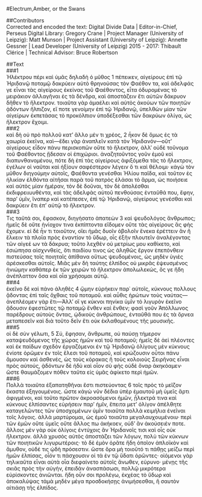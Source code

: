 #Electrum,Amber, or the Swans  

##Contributors  
Corrected and encoded the text: Digital Divide Data | Editor-in-Chief, Perseus Digital Library: Gregory Crane | Project Manager (University of Leipzig): Matt Munson | Project Assistant (University of Leipzig): Annette Gessner | Lead Developer (University of Leipzig) 2015 - 2017: Thibault Clérice | Technical Advisor: Bruce Robertson  

##Text  
###1  
Ἠλέκτρου πέρι καὶ ὑμᾶς δηλαδὴ ὁ μῦθος 1 πέπεικεν, αἰγείρους ἐπὶ τῷ Ἠριδανῷ ποταμῷ δακρύειν αὐτὸ θρηνούσας τὸν Φαέθον τα, καὶ ἀδελφάς γε εἶναι τὰς αἰγείρους ἐκείνας τοῦ Φαέθοντος, εἶτα ὀδυρομένας τὸ μειράκιον ἀλλαγῆναι ἐς τὰ δένδρα, καὶ ἀποστάζειν ἔτι αὐτῶν δάκρυον δῆθεν τὸ ἤλεκτρον. τοιαῦτα γὰρ ἀμαέλει καὶ αὐτὸς ἀκούων τῶν ποιητῶν ᾀδόντων ἤλπιζον, εἴ ποτε γενοίμην ἐπὶ τῷ Ἠριδανῷ, ὑπελθὼν μίαν τῶν αἰγείρων ἐκπετάσας τὸ προκόλπιον ὑποδέξεσθαι τῶν δακρύων ὀλίγα, ὡς ἤλεκτρον ἔχοιμι.  
###2  
καὶ δὴ οὐ πρὸ πολλοῦ κατʼ ἄλλο μέν τι χρέος, 2 ἧκον δὲ ὅμως ἐς τὰ χαωρία ἐκεῖνα, καὶ—ἔδει γὰρ ἀναπλεῖν κατὰ τὸν Ἠριδανόν—οὔτʼ αἰγείρους εἶδον πάνυ περισκοπῶν οὔτε τὸ ἤλεκτρον, ἀλλʼ οὐδὲ τοὔνομα τοῦ Φαέθοντος ᾔδεσαν οἱ ἐπιχώριοι. ἀναζητοῦντος γοῦν ἐμοῦ κοὶ διαπυνθανομένου, πότε δὴ ἐπὶ τὰς αἰγείρους ἀφιξόμεθα τὰς τὸ ἤλεκτρον, ἐγέλων οἱ ναῦται καὶ ἠξίουν σαφέστερον λέγειν ὅ τι καὶ θέλοιμι· κἀγὼ τὸν μῦθον διηγούμην αὐτοῖς, Φαέθοντα γενέσθαι Ἡλίου παῖδα, καὶ τοῦτον ἐς ἡλικίαν ἐλθόντα αἰτῆσαι παρὰ τοῦ πατρὸς ἐλάσαι τὸ ἅρμα, ὡς ποιήσειε καὶ αὐτὸς μίαν ἡμέραν, τὸν δὲ δοῦναι, τὸν δὲ ἀπολέσθαι ἐκδιφρειιυυθέντα, καὶ τὰς ἀδελφὰς αὐτοῦ πενθούσας ἐνταῦθά που, ἔφην, παρʼ ὑμῖν, ἵναπερ καὶ κατέπεσεν, ἐπὶ τῷ Ἠριδανῷ, αἰγείρους γενέσθαι καὶ δακρύειν ἔτι ἐπʼ αὐτῷ τὸ ἤλεκτρον.  
###3  
Τις ταῦτά σοι, ἔφασκον, διηγήσατο ἀπατεὼν 3 καὶ ψευδολόγος ἄνθρωπος; ἡμεῖς δὲ οὔτε ἡνίοχον τινα ἐκπίπτοντα εἴδομεν οὔτε τὰς αἰγείρους ἃς φὴς ἔχομεν. εἰ δὲ ἦν τι τοιοῦτον, οἴει ἡμᾶς δυοῖν ὀβολοῖν ἕνεκα ἐρέττειν ἂν ἢ ἕλκειν τὰ πλοῖα πρὸς ἐναντίον τὸ ὕδωρ, οἷς ἐξῆν πλουτεῖν ἀναλέγοντας τῶν αἰγεέ ων τὰ δάκρυα; τοῦτο λεχθὲν οὐ μετρίως μου καθίκετο, καὶ ἐσιώπησα αἰσχννθείς, ὅτι παιδίου τινος ὡς ἀληθῶς ἔργον ἐπεπόνθειν πιστεύσας τοῖς ποιηταῖς ἀπίθανα οὕτως ψευδομένοις, ὡς μηδὲν ὑγιὲς ἀρέσκεσθαι αὐτοῖς. Μιᾶς μὲν δὴ ταύτης ἐλπίδος οὐ μικρᾶς ἐψευσμένος ἠνιώμην καθάπερ ἐκ τῶν χειρῶν τὸ ἤλεκτρον ἀπολωλεκώς, ὅς γε ἤδη ἀνέπλαττον ὅσα καὶ οἷα χρήσομαι αὐτῷ.  
###4  
ἐκεῖνο δὲ καὶ πάνο ἀληθὲς 4 ᾤμην εὑρήκειν παρ᾿ αὐτοῖς, κύκνους πολλους ᾄδοντας ἐπὶ ταῖς ὄχθαις τοῦ ποταμοῦ. καὶ αὖθις ἠρώτων τοὺς ναύτας—ἀνεπλέομεν γὰρ ἕτι—Ἀλλʼ οἵ γε κύκνοι πηνίκα ὑμῖν τὸ λιγυρὸν ἐκεῖνο ᾄδουσιν ἐφεστῶτες τῷ ποταμῷ ἔνθεν καὶ ἕνθεν; φασὶ γοῦν Ἀπόλλωνος παρέδρους αὐτοὺς ὄντας, ᾠδικοὺς ἀνθρώπους, ἐνταῦθά που ἐς τὰ ὄρνεα μεταπεσεῖν καὶ διὰ τοῦτο δεῖν ἔτι οὐκ ἐκλαθομένους τῆς μουσικῆς.  
###5  
οἱ δὲ σὺν γέλωτι, 5 Σύ, ἔφησαν, ἄνθρωπε, οὐ παύσῃ τήμερον καταψευδόμενος τῆς χώρας ἡμῶν καὶ τοῦ ποταμοῦ; ἡμεῖς δὲ ἀεὶ πλέοντες καὶ ἐκ παίδων σχεδὸν ἐργαζόμενοι ἐν τῷ Ἠριδανῷ ὀλίγους μὲν κύκνους ἐνίοτε ὁρῶμεν ἐν τοῖς ἕλεσι τοῦ ποταμοῦ, καὶ κρώζουσιν οὗτοι πάνυ ἄμουσον καὶ ἀσθενές, ὡς τοὺς κόρακας ἢ τοὺς κολοιοὺς Σειρῆνας εἶναι πρὸς αὐτούς, ᾀδόντων δὲ ἡδὺ καὶ οἷον σὺ φὴς οὐδὲ ὄναρ ἀκηκόαμεν· ὥστε θαυμάζομεν πόθεν ταῦτα εἰς ὑμᾶς ἀφίκετο περὶ ἡμῶν.  
###6  
Πολλὰ τοιαῦτα ἐξαπατηθῆναι ἔστι πιστεύοντας 6 τοῖς πρὸς τὸ μεῖζον ἕκαστα ἐξηγουμένοις. ὥστε κἀγὼ νῦν δέδια ὑπὲρ ἐμαυτοῦ μὴ ὑμεῖς ἄρτι ἀφιγμένοι, καὶ τοῦτο πρῶτον ἀκροασόμενοι ἡμῶν, ᾖλεκτρά τινα καὶ κύκνους ἐλπίσαντες εὑρήσειν παρʼ ἡμῖν, ἔπειτα μετʼ ὀλίγον ἀπέλθητε καταγελῶντες τῶν ὑποσχομένων ὑμῖν τοιαῦτα πολλὰ κειμήλια ἐνεῖναι τοῖς λόγοις. ἀλλὰ μαρτύρομαι, ὡς ἐμοῦ τοιαῦτα μεγαλαυχουμένοιυ· περὶ τῶν ἐμῶν οὔτε ὑμεῖς οὔτε ἄλλος πω ἀκήκοεν, οὐδʼ ἂν ἀκούσειέν ποτε. ἄλλοις μὲν γὰρ οὐκ ὀλίγοις ἐντύχοις ἂν Ἠριδανοῖς τισι καὶ οἷς οὐκ ἤλεκτρον. ἀλλὰ χρυσὸς αὐτὸς ἀποστάζει τῶν λόγων, πολὺ τῶν κύκνων τῶν ποιητικῶν λιγυρωτέροις· τὸ δὲ ἐμὸν ὁρᾶτε ἤδη ὁποῖον ἁπλοϊκὸν καὶ ἄμυθον, οὐδέ τις ᾠδὴ πρόσεστιν. ὥστε ὅρα μὴ τοιοῦτό τι πάθῃς μείζω περὶ ἡμῶν ἐλπίσας, οἷόν τι πάσχουσιν οἱ τὰ ἐν τῷ ὕδατι ὁρῶντες· οἰόμενοι γὰρ τηλικαῦτα εἶναι αὐτὰ οἷα διεφαίνετο αὐτοῖς ἄνωθεν, εὐρυνο· μένῃς τῆς σκιᾶς πρὸς τὴν αὐγήν, ἐπειδὰν ἀνασπάσωσι, πολλῷ μικρότερα εὑρίσκοντες ἀνιῶνται. ἤδη οὖν σοι προλέγω, ἐκχέας τὸ ὕδωρ καὶ ἀποκαλύψας τἀμὰ μηδὲν μέγα προσδοκήσῃς ἀνιμήσεσθαι, ἢ σαυτὸν αἰτιάσῃ τῆς ἐλπίδος.  
